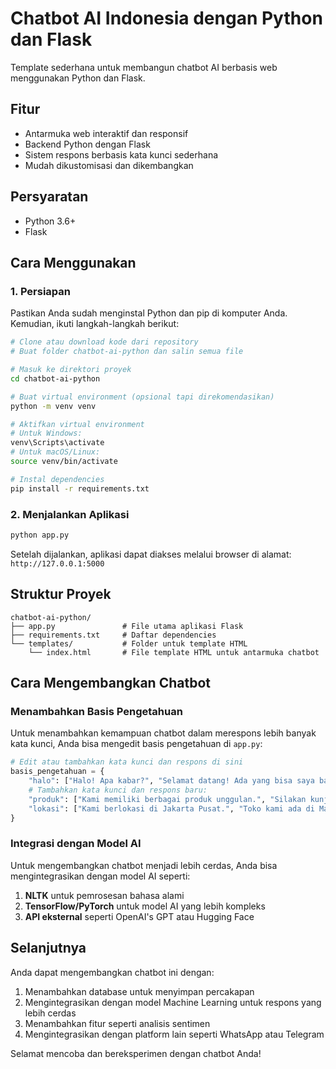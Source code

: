 # Chatbot AI Indonesia dengan Python dan Flask

Template sederhana untuk membangun chatbot AI berbasis web menggunakan Python dan Flask.

## Fitur

- Antarmuka web interaktif dan responsif
- Backend Python dengan Flask
- Sistem respons berbasis kata kunci sederhana
- Mudah dikustomisasi dan dikembangkan

## Persyaratan

- Python 3.6+
- Flask

## Cara Menggunakan

### 1. Persiapan

Pastikan Anda sudah menginstal Python dan pip di komputer Anda. Kemudian, ikuti langkah-langkah berikut:

```bash
# Clone atau download kode dari repository
# Buat folder chatbot-ai-python dan salin semua file

# Masuk ke direktori proyek
cd chatbot-ai-python

# Buat virtual environment (opsional tapi direkomendasikan)
python -m venv venv

# Aktifkan virtual environment
# Untuk Windows:
venv\Scripts\activate
# Untuk macOS/Linux:
source venv/bin/activate

# Instal dependencies
pip install -r requirements.txt
```

### 2. Menjalankan Aplikasi

```bash
python app.py
```

Setelah dijalankan, aplikasi dapat diakses melalui browser di alamat: `http://127.0.0.1:5000`

## Struktur Proyek

```
chatbot-ai-python/
├── app.py               # File utama aplikasi Flask
├── requirements.txt     # Daftar dependencies
└── templates/           # Folder untuk template HTML
    └── index.html       # File template HTML untuk antarmuka chatbot
```

## Cara Mengembangkan Chatbot

### Menambahkan Basis Pengetahuan

Untuk menambahkan kemampuan chatbot dalam merespons lebih banyak kata kunci, Anda bisa mengedit basis pengetahuan di `app.py`:

```python
# Edit atau tambahkan kata kunci dan respons di sini
basis_pengetahuan = {
    "halo": ["Halo! Apa kabar?", "Selamat datang! Ada yang bisa saya bantu?"],
    # Tambahkan kata kunci dan respons baru:
    "produk": ["Kami memiliki berbagai produk unggulan.", "Silakan kunjungi katalog kami untuk melihat produk."],
    "lokasi": ["Kami berlokasi di Jakarta Pusat.", "Toko kami ada di Mall Central Park, Jakarta Barat."]
}
```

### Integrasi dengan Model AI

Untuk mengembangkan chatbot menjadi lebih cerdas, Anda bisa mengintegrasikan dengan model AI seperti:

1. **NLTK** untuk pemrosesan bahasa alami
2. **TensorFlow/PyTorch** untuk model AI yang lebih kompleks
3. **API eksternal** seperti OpenAI's GPT atau Hugging Face

## Selanjutnya

Anda dapat mengembangkan chatbot ini dengan:

1. Menambahkan database untuk menyimpan percakapan
2. Mengintegrasikan dengan model Machine Learning untuk respons yang lebih cerdas
3. Menambahkan fitur seperti analisis sentimen
4. Mengintegrasikan dengan platform lain seperti WhatsApp atau Telegram

Selamat mencoba dan bereksperimen dengan chatbot Anda!